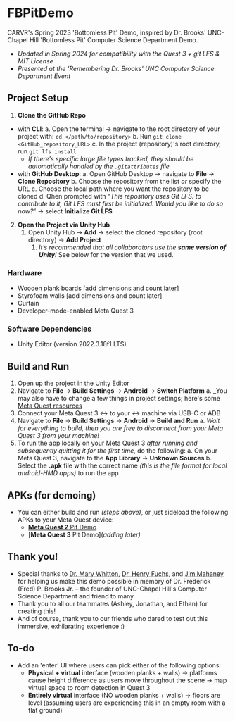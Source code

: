 # FBPitDemo
 CARVR's Spring 2023 'Bottomless Pit' Demo, inspired by Dr. Brooks' UNC-Chapel Hill 'Bottomless Pit' Computer Science Department Demo.
 - _Updated in Spring 2024 for compatibility with the Quest 3 + git LFS & MIT License_
 - _Presented at the 'Remembering Dr. Brooks' UNC Computer Science Department Event_

## Project Setup
1. **Clone the GitHub Repo**
 - with **CLI**:
  a. Open the terminal → navigate to the root directory of your project with: `cd </path/to/repository>`
  b. Run `git clone <GitHub_repository_URL>`
  c. In the project (repository)'s root directory, run `git lfs install`
   - _If there's specific large file types tracked, they should be automatically handled by the `.gitattributes` file_
 - with **GitHub Desktop**:
  a. Open GitHub Desktop → navigate to **File** → **Clone Repository**
  b. Choose the repository from the list *or* specify the URL
  c. Choose the local path where you want the repository to be cloned
  d. Qhen prompted with “_This repository uses Git LFS. to contribute to it, Git LFS must first be initialized. Would you like to do so now?_” → select **Initialize Git LFS**

2. **Open the Project via Unity Hub**
   1. Open Unity Hub → **Add** → select the cloned repository (root directory) → **Add Project**
      1. _It’s recommended that all collaborators use the **same version of Unity**!_ See below for the version that we used.

### Hardware
- Wooden plank boards [add dimensions and count later]
- Styrofoam walls [add dimensions and count later]
- Curtain
- Developer-mode-enabled Meta Quest 3

### Software Dependencies
- Unity Editor (version 2022.3.18f1 LTS)

## Build and Run
1. Open up the project in the Unity Editor
2. Navigate to **File** -> **Build Settings** -> **Android** -> **Switch Platform**
 a. _You may also have to change a few things in project settings; here's some [Meta Quest resources](https://developer.oculus.com/documentation/unity/unity-gs-overview/)
3. Connect your Meta Quest 3 <-> to your <-> machine via USB-C or ADB
4. Navigate to **File** -> **Build Settings** -> **Android** -> **Build and Run**
 a. _Wait for everything to build, then you are free to disconnect from your Meta Quest 3 from your machine!_
5. To run the app locally on  your Meta Quest 3 _after running and subsequently quitting it for the first time_, do the following:
 a. On your Meta Quest 3, navigate to the **App Library** -> **Unknown Sources**
 b. Select the **.apk** file with the correct name _(this is the file format for local android-HMD apps)_ to run the app

## APKs (for demoing)
- You can either build and run _(steps above)_, or just sideload the following APKs to your Meta Quest device:
  - [**Meta Quest 2** Pit Demo](https://drive.google.com/file/d/15cw1oHme_pvH8K8IlDcNfxgR5TxIs4Kf/view?usp=drive_link)
  - [**Meta Quest 3** Pit Demo](_adding later)_
 
## Thank you!
- Special thanks to [Dr. Mary Whitton](https://cs.unc.edu/person/mary-c-whitton/), [Dr. Henry Fuchs](https://cs.unc.edu/person/henry-fuchs/), and [Jim Mahaney](https://cs.unc.edu/person/jim-mahaney/) for helping us make this demo possible in memory of Dr. Frederick (Fred) P. Brooks Jr. – the founder of UNC-Chapel Hill's Computer Science Department and friend to many.
- Thank you to all our teammates (Ashley, Jonathan, and Ethan) for creating this!
- And of course, thank you to our friends who dared to test out this immersive, exhilarating experience :)

## To-do
- Add an 'enter' UI where users can pick either of the following options:
  - **Physical + virtual** interface (wooden planks + walls) -> platforms cause height difference as users move throughout the scene -> map virtual space to room detection in Quest 3
  - **Entirely virtual** interface (NO wooden planks + walls) -> floors are level (assuming users are experiencing this in an empty room with a flat ground)
